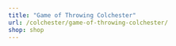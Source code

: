 ```yaml
---
title: "Game of Throwing Colchester"
url: /colchester/game-of-throwing-colchester/
shop: shop
---
```

